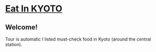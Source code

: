<a href="https://eatinkyoto.nao-mori.com" target="blank"><h1>Eat In KYOTO</h1></a>
<h2>Welcome!</h2>
Tour is automatic
I listed must-check food in Kyoto (around the central station).
